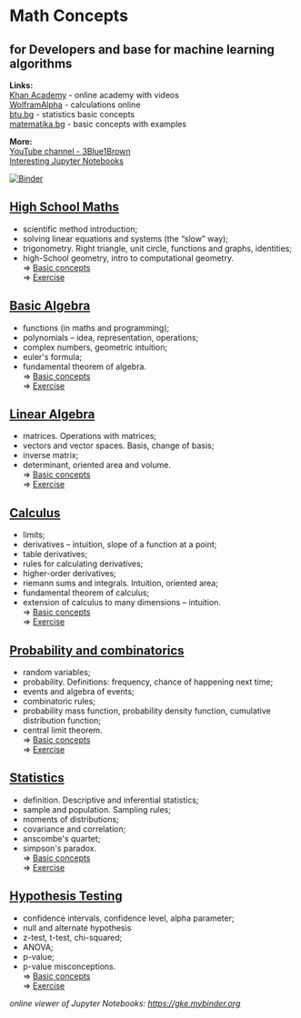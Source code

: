 # Math Concepts
## for Developers and base for machine learning algorithms

**Links:**  
[Khan Academy](https://bg.khanacademy.org/math) - online academy with videos  
[WolframAlpha](https://www.wolframalpha.com/) - calculations online  
[btu.bg](https://www.btu.bg/statexcel/) - statistics basic concepts  
[matematika.bg](https://www.matematika.bg/) - basic concepts with examples

**More:**  
[YouTube channel - 3Blue1Brown](https://www.youtube.com/channel/UCYO_jab_esuFRV4b17AJtAw)  
[Interesting Jupyter Notebooks](https://github.com/jupyter/jupyter/wiki/A-gallery-of-interesting-Jupyter-Notebooks)  

[![Binder](https://mybinder.org/badge_logo.svg)](https://mybinder.org/v2/gh/simeonemanuilov/math-concepts/master)  

## [High School Maths](/high-scool-maths)
- scientific method introduction;
- solving linear equations and systems (the “slow” way);
- trigonometry. Right triangle, unit circle, functions and graphs, identities;
- high-School geometry, intro to computational geometry.    
=> [Basic concepts](/high-scool-maths/high-scool-math-concepts.ipynb)  
=> [Exercise](/high-scool-maths/high-scool-math-exercise.ipynb)  
  
## [Basic Algebra](/basic-algebra)</h2>
- functions (in maths and programming);
- polynomials – idea, representation, operations;
- complex numbers, geometric intuition;
- euler's formula;
- fundamental theorem of algebra.  
=> [Basic concepts](/basic-algebra/basic-algebra-concepts.ipynb)  
=> [Exercise](/basic-algebra/basic-algebra-exercise.ipynb)
  
## [Linear Algebra](/linear-algebra)</h2>
- matrices. Operations with matrices;
- vectors and vector spaces. Basis, change of basis;
- inverse matrix;
- determinant, oriented area and volume.  
=> [Basic concepts]()  
=> [Exercise](/linear-algebra/linear-algebra-exercise.ipynb)
  
## [Calculus](/calculus)</h2>
- limits;
- derivatives – intuition, slope of a function at a point;
- table derivatives;
- rules for calculating derivatives;
- higher-order derivatives;
- riemann sums and integrals. Intuition, oriented area;
- fundamental theorem of calculus;
- extension of calculus to many dimensions – intuition.  
  => [Basic concepts]()  
  => [Exercise](/calculus/calculus-exercise.ipynb)
  
## [Probability and combinatorics](/probability-combinatorics)</h2>
- random variables;
- probability. Definitions: frequency, chance of happening next time;
- events and algebra of events;
- combinatoric rules;
- probability mass function, probability density function, cumulative distribution function;
- central limit theorem.  
  => [Basic concepts]()  
  => [Exercise](/probability-combinatorics/probability-combinatorics.ipynb)
  
## [Statistics](/statistics)</h2>
- definition. Descriptive and inferential statistics;
- sample and population. Sampling rules;
- moments of distributions;
- covariance and correlation;
- anscombe's quartet;
- simpson's paradox.  
  => [Basic concepts]()  
  => [Exercise](/statistics/statistic-exercise.ipynb)
  
## [Hypothesis Testing](/statistics)</h2>
- confidence intervals, confidence level, alpha parameter;
- null and alternate hypothesis
- z-test, t-test, chi-squared;
- ANOVA;
- p-value;
- p-value misconceptions.  
  => [Basic concepts]()  
  => [Exercise](/hypothesis-testing/hypothesis-testing-exercise.ipynb)
  
*online viewer of Jupyter Notebooks: https://gke.mybinder.org*